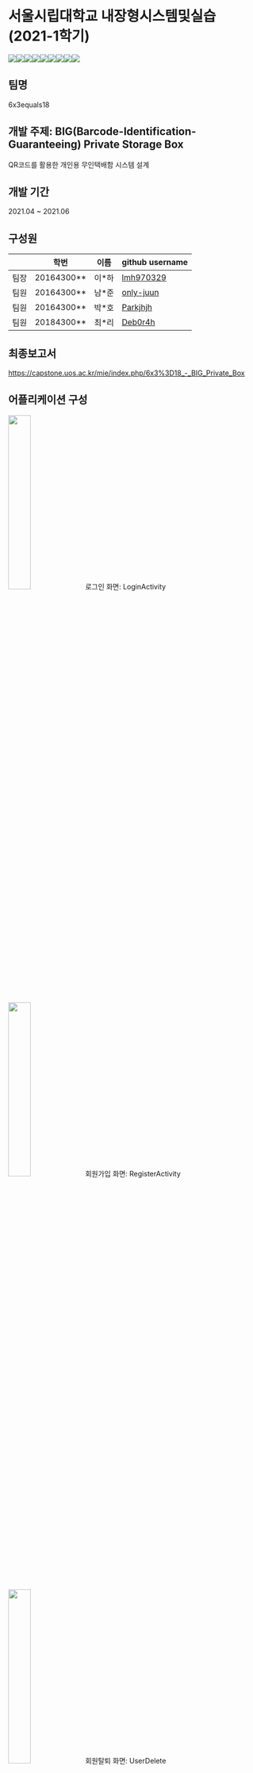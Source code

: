 # 서울시립대학교 내장형시스템및실습(2021-1학기)
<div class = "shields" style = "display: flex; "> 
    <img src = "https://img.shields.io/github/issues/only-juun/6x3equals18">
    <img src = "https://img.shields.io/github/forks/only-juun/6x3equals18">
    <img src = "https://img.shields.io/github/stars/only-juun/6x3equals18">
    <img src="https://img.shields.io/static/v1?label=ESE&message=BIG-BOX" />
    <img src="https://img.shields.io/github/languages/top/only-juun/6x3equals18" />
    <img src="https://img.shields.io/github/languages/count/only-juun/6x3equals18" />
    <img src="https://img.shields.io/github/last-commit/only-juun/6x3equals18"/>
    <img src="https://img.shields.io/github/license/only-juun/6x3equals18" />
    <img src="https://hits.seeyoufarm.com/api/count/incr/badge.svg?url=https%3A%2F%2Fgithub.com%2Fonly-juun%2F6x3equals18&count_bg=%2379C83D&title_bg=%23555555&icon=&icon_color=%23E7E7E7&title=hits&edge_flat=false"/>
</div>

## 팀명
6x3equals18

## 개발 주제: BIG(Barcode-Identification-Guaranteeing) Private Storage Box
QR코드를 활용한 개인용 무인택배함 시스템 설계

## 개발 기간
2021.04 ~ 2021.06

## 구성원
||학번 |이름|github username|
|--|--|--|--|
|팀장|20164300**|이*하|<a href = "https://github.com/lmh970329">lmh970329</a>|
|팀원|20164300**|남*준|<a href = "https://github.com/only-juun">only-juun</a>|
|팀원|20164300**|박*호|<a href = "https://github.com/Parkjhjh">Parkjhjh</a>|
|팀원|20184300**|최*리|<a href = "https://github.com/Deb0r4h">Deb0r4h</a>|

## 최종보고서
https://capstone.uos.ac.kr/mie/index.php/6x3%3D18_-_BIG_Private_Box

## 어플리케이션 구성
<img src = "https://user-images.githubusercontent.com/79013722/122664590-550fab80-d1dd-11eb-93b9-8caeae00fe37.jpg" width="30%" height="30%"> 로그인 화면: LoginActivity

<img src = "https://user-images.githubusercontent.com/79013722/122664603-66f14e80-d1dd-11eb-8033-7aa04f70d1bb.jpg" width="30%" height="30%"> 회원가입 화면: RegisterActivity

<img src = "https://user-images.githubusercontent.com/79013722/122664609-6ce72f80-d1dd-11eb-8d6b-eeeb8996642f.jpg" width="30%" height="30%"> 회원탈퇴 화면: UserDelete

<img src = "https://user-images.githubusercontent.com/79013722/122664640-8daf8500-d1dd-11eb-9c50-a7f934ef294d.jpg" width="30%" height="30%"> 메인 화면: MainActivity

<img src = "https://user-images.githubusercontent.com/79013722/122664612-72447a00-d1dd-11eb-9c06-59a966913c58.jpg" width="30%" height="30%"> QR코드(활성화): GenerateQR_1

<img src = "https://user-images.githubusercontent.com/79013722/122664616-74a6d400-d1dd-11eb-8819-200238fb7864.jpg" width="30%" height="30%"> QR코드(활성화): GenerateQR_2

<img src = "https://user-images.githubusercontent.com/79013722/122664618-783a5b00-d1dd-11eb-84fc-348474479a3e.jpg" width="30%" height="30%"> 택배 등록: Deliveryregister

<img src = "https://user-images.githubusercontent.com/79013722/122664621-7a9cb500-d1dd-11eb-8dac-149f575f5089.jpg" width="30%" height="30%"> 택배 목록(메뉴): DeliveryMenu

<img src = "https://user-images.githubusercontent.com/79013722/122664627-7e303c00-d1dd-11eb-992f-b4f0b7df4bbd.jpg" width="30%" height="30%"> 택배목록(배송전): Deliveries

<img src = "https://user-images.githubusercontent.com/79013722/122664629-7f616900-d1dd-11eb-83b9-bdc9192851fa.jpg" width="30%" height="30%"> 택배목록(배송완료): Complete

<img src = "https://user-images.githubusercontent.com/79013722/122664630-82f4f000-d1dd-11eb-8477-f068a39748de.jpg" width="30%" height="30%"> 로그목록: LogCheck


